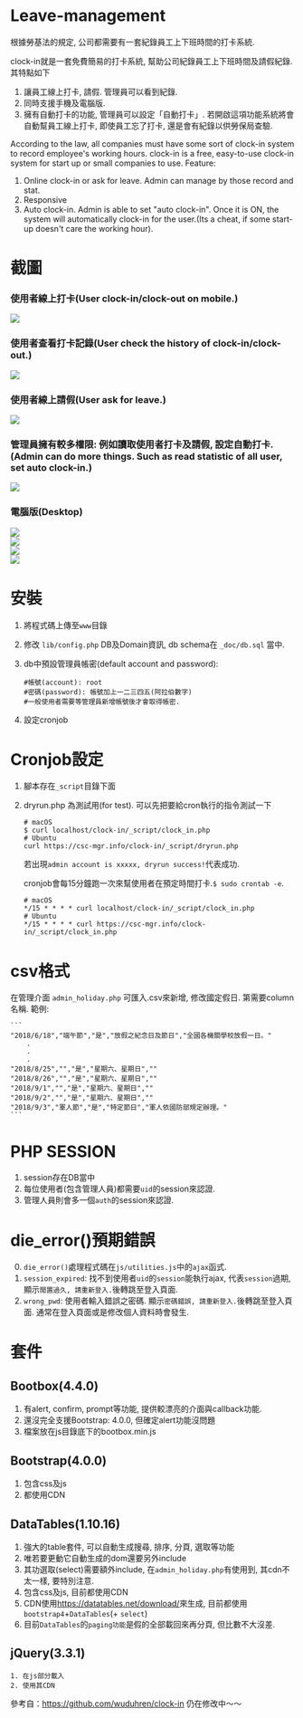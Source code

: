 # Leave-management

根據勞基法的規定, 公司都需要有一套紀錄員工上下班時間的打卡系統.

clock-in就是一套免費簡易的打卡系統, 幫助公司紀錄員工上下班時間及請假紀錄. 其特點如下

1. 讓員工線上打卡, 請假. 管理員可以看到紀錄.
2. 同時支援手機及電腦版.
3. 擁有自動打卡的功能, 管理員可以設定「自動打卡」. 若開啟這項功能系統將會自動幫員工線上打卡, 即使員工忘了打卡, 還是會有紀錄以供勞保局查驗.

According to the law, all companies must have some sort of clock-in system to record employee's working hours.
clock-in is a free, easy-to-use clock-in system for start up or small companies to use. Feature:

1. Online clock-in or ask for leave. Admin can manage by those record and stat.
2. Responsive
3. Auto clock-in. Admin is able to set "auto clock-in". Once it is ON, the system will automatically clock-in for the user.(Its a cheat, if some start-up doesn't care the working hour).

# 截圖
### 使用者線上打卡(User clock-in/clock-out on mobile.)
![](https://imgur.com/Pv3yqBq.png)
<br/>
### 使用者查看打卡記錄(User check the history of clock-in/clock-out.)
![](https://imgur.com/N2cG3Vq.png)
<br/>
### 使用者線上請假(User ask for leave.)
![](https://imgur.com/iYonXZj.png)
<br/>
### 管理員擁有較多權限: 例如讀取使用者打卡及請假, 設定自動打卡.(Admin can do more things. Such as read statistic of all user, set auto clock-in.)
![](https://imgur.com/XexQEsX.png)
<br/>
### 電腦版(Desktop)
![](https://imgur.com/L5JkKMX.png)
<br/>
![](https://imgur.com/e7vEOkm.png)
<br/>
![](https://imgur.com/uOunska.png)
<br/>
![](https://imgur.com/uwm45B1.png)


# 安裝
1. 將程式碼上傳至`www`目錄
2. 修改 `lib/config.php` DB及Domain資訊, db schema在 `_doc/db.sql` 當中.
3. db中預設管理員帳密(default account and password):

	```
	#帳號(account): root
	#密碼(password): 帳號加上一二三四五(阿拉伯數字)
	#一般使用者需要等管理員新增帳號後才會取得帳密.
	```

4. 設定cronjob

# Cronjob設定
1. 腳本存在`_script`目錄下面
2. dryrun.php 為測試用(for test). 可以先把要給cron執行的指令測試一下

	```
	# macOS
	$ curl localhost/clock-in/_script/clock_in.php
	# Ubuntu
	curl https://csc-mgr.info/clock-in/_script/dryrun.php
	```
	若出現`admin account is xxxxx, dryrun success!`代表成功.

	cronjob會每15分鐘跑一次來幫使用者在預定時間打卡.`$ sudo crontab -e`.

	```
	# macOS
	*/15 * * * * curl localhost/clock-in/_script/clock_in.php
	# Ubuntu
	*/15 * * * * curl https://csc-mgr.info/clock-in/_script/clock_in.php
	```

# csv格式
在管理介面 `admin_holiday.php` 可匯入.csv來新增, 修改國定假日. 
第需要column名稱.
範例:

	```
	"2018/6/18","端午節","是","放假之紀念日及節日","全國各機關學校放假一日。"
	    .
	    .
	    .
	"2018/8/25","","是","星期六、星期日",""
	"2018/8/26","","是","星期六、星期日",""
	"2018/9/1","","是","星期六、星期日",""
	"2018/9/2","","是","星期六、星期日",""
	"2018/9/3","軍人節","是","特定節日","軍人依國防部規定辦理。"
	```

# PHP SESSION
1. session存在DB當中
2. 每位使用者(包含管理人員)都需要`uid`的session來認證.
3. 管理人員則會多一個`auth`的session來認證.

# die_error()預期錯誤
0. `die_error()`處理程式碼在`js/utilities.js`中的`ajax`函式.
1. `session_expired`: 找不到使用者`uid`的`session`能執行ajax, 代表`session`過期, 顯示`閒置過久, 請重新登入.`後轉跳至登入頁面.
2. `wrong_pwd`: 使用者輸入錯誤之密碼. 顯示`密碼錯誤, 請重新登入.`後轉跳至登入頁面. 通常在登入頁面或是修改個人資料時會發生.

# 套件
## Bootbox(4.4.0)
1. 有alert, confirm, prompt等功能, 提供較漂亮的介面與callback功能.
2. 還沒完全支援Bootstrap: 4.0.0, 但確定alert功能沒問題
3. 檔案放在js目錄底下的bootbox.min.js

## Bootstrap(4.0.0)
1. 包含css及js
2. 都使用CDN

## DataTables(1.10.16)
1. 強大的table套件, 可以自動生成搜尋, 排序, 分頁, 選取等功能
2. 唯若要更動它自動生成的dom還要另外include
3. 其功選取(select)需要額外include, 在`admin_holiday.php`有使用到, 其cdn不太一樣, 要特別注意.
4. 包含css及js, 目前都使用CDN
5. CDN使用<https://datatables.net/download/>來生成, 目前都使用`bootstrap4`+`DataTables`(+ `select`)
6. 目前`DataTables`的`paging功能`是假的全部載回來再分頁, 但比數不大沒差.

## jQuery(3.3.1)
```
1. 在js部分載入
2. 使用其CDN
```


參考自：https://github.com/wuduhren/clock-in
仍在修改中～～
